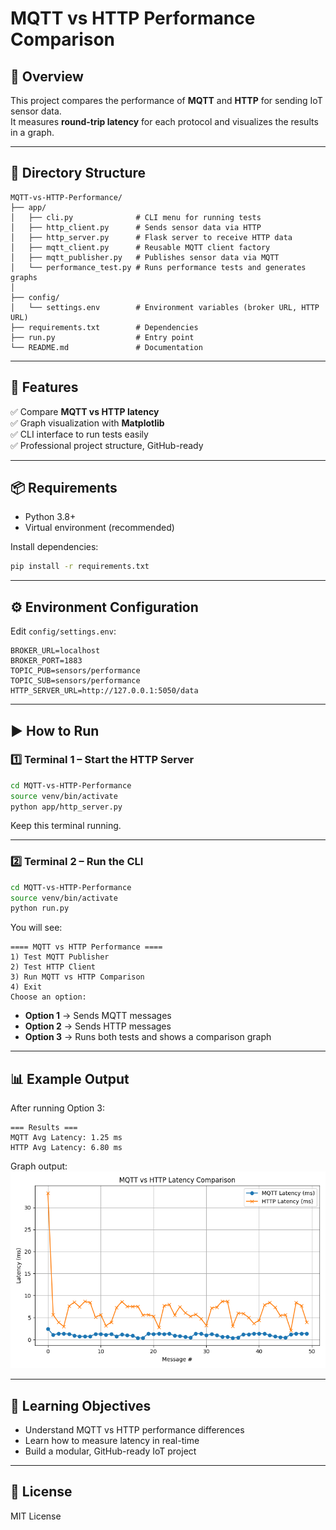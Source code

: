 # MQTT vs HTTP Performance Comparison

## 📌 Overview
This project compares the performance of **MQTT** and **HTTP** for sending IoT sensor data.  
It measures **round-trip latency** for each protocol and visualizes the results in a graph.

---

## 📂 Directory Structure
```
MQTT-vs-HTTP-Performance/
├── app/
│   ├── cli.py              # CLI menu for running tests
│   ├── http_client.py      # Sends sensor data via HTTP
│   ├── http_server.py      # Flask server to receive HTTP data
│   ├── mqtt_client.py      # Reusable MQTT client factory
│   ├── mqtt_publisher.py   # Publishes sensor data via MQTT
│   └── performance_test.py # Runs performance tests and generates graphs
│
├── config/
│   └── settings.env        # Environment variables (broker URL, HTTP URL)
├── requirements.txt        # Dependencies
├── run.py                  # Entry point
└── README.md               # Documentation
```

---

## 🚀 Features
✅ Compare **MQTT vs HTTP latency**  
✅ Graph visualization with **Matplotlib**  
✅ CLI interface to run tests easily  
✅ Professional project structure, GitHub-ready  

---

## 📦 Requirements
- Python 3.8+
- Virtual environment (recommended)

Install dependencies:
```bash
pip install -r requirements.txt
```

---

## ⚙️ Environment Configuration
Edit `config/settings.env`:
```
BROKER_URL=localhost
BROKER_PORT=1883
TOPIC_PUB=sensors/performance
TOPIC_SUB=sensors/performance
HTTP_SERVER_URL=http://127.0.0.1:5050/data
```

---

## ▶️ How to Run

### **1️⃣ Terminal 1 – Start the HTTP Server**
```bash
cd MQTT-vs-HTTP-Performance
source venv/bin/activate
python app/http_server.py
```

Keep this terminal running.

---

### **2️⃣ Terminal 2 – Run the CLI**
```bash
cd MQTT-vs-HTTP-Performance
source venv/bin/activate
python run.py
```

You will see:
```
==== MQTT vs HTTP Performance ====
1) Test MQTT Publisher
2) Test HTTP Client
3) Run MQTT vs HTTP Comparison
4) Exit
Choose an option:
```

- **Option 1** → Sends MQTT messages  
- **Option 2** → Sends HTTP messages  
- **Option 3** → Runs both tests and shows a comparison graph  

---

## 📊 Example Output
After running Option 3:

```
=== Results ===
MQTT Avg Latency: 1.25 ms
HTTP Avg Latency: 6.80 ms
```

Graph output:  
![Example Graph](Figure_1.png)

---

## 📜 Learning Objectives
- Understand MQTT vs HTTP performance differences
- Learn how to measure latency in real-time
- Build a modular, GitHub-ready IoT project

---

## 📄 License
MIT License
